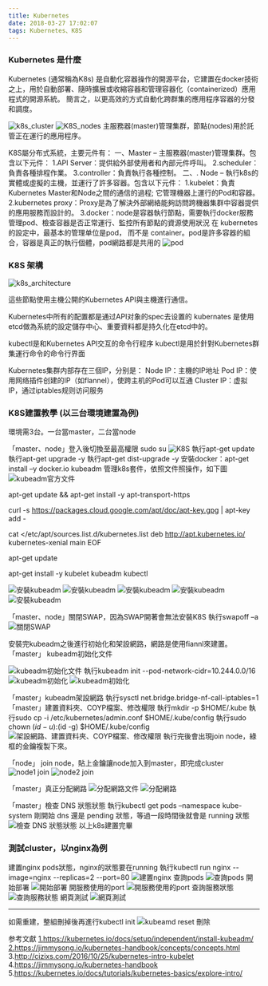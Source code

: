 ```yaml
---
title: Kubernetes
date: 2018-03-27 17:02:07
tags: Kubernetes、K8S
---
```

### Kubernetes 是什麼
Kubernetes (通常稱為K8s) 是自動化容器操作的開源平台，它建置在docker技術之上，用於自動部署、隨時擴展或收縮容器和管理容器化（containerized）應用程式的開源系統。
簡言之，以更高效的方式自動化跨群集的應用程序容器的分發和調度。

![k8s_cluster](k8s_cluster.jpg "k8s_cluster")
![K8S_nodes](k8s_nodes.jpg "k8s_nodes.jpg")
主服務器(master)管理集群，節點(nodes)用於託管正在運行的應用程序。

K8S屬分布式系統，主要元件有：
一、Master – 主服務器(master)管理集群。包含以下元件：
    1.API Server：提供給外部使用者和內部元件呼叫。
    2.scheduler：負責各種排程作業。
    3.controller：負責執行各種控制。
二、. Node – 執行k8s的實體或虛擬的主機，並運行了許多容器。包含以下元件：
    1.kubelet：負責Kubernetes Master和Node之間的通信的過程; 它管理機器上運行的Pod和容器。
    2.kubernetes proxy：Proxy是為了解決外部網絡能夠訪問跨機器集群中容器提供的應用服務而設計的。
    3.docker：node是容器執行節點，需要執行docker服務
管理pod、檢查容器是否正常運行、監控所有節點的資源使用狀況
在 kubernetes 的設定中，最基本的管理单位是pod，
而不是 container。pod是許多容器的組合，容器是真正的執行個體，pod網路都是共用的
![pod](pod.jpg "pod VS container")

### K8S 架構
![k8s_architecture](k8s_architecture.jpg "k8s_architecture")

這些節點使用主機公開的Kubernetes API與主機進行通信。

Kubernetes中所有的配置都是通过API对象的spec去设置的
kubernates 是使用etcd做為系統的設定儲存中心、重要資料都是持久化在etcd中的。

kubectl是和Kubernetes API交互的命令行程序
kubectl是用於針對Kubernetes群集運行命令的命令行界面



Kubernetes集群内部存在三個IP，分别是：
Node IP：主機的IP地址
Pod IP：使用网络插件创建的IP（如flannel），使跨主机的Pod可以互通
Cluster IP：虚拟IP，通过iptables规则访问服务



### K8S建置教學 (以三台環境建置為例)
環境需3台。一台當master，二台當node

「master、node」登入後切換至最高權限 sudo su 
![K8S](0.jpg "sudo su")
執行apt-get update 
執行apt-get upgrade -y
執行apt-get dist-upgrade -y
安裝docker：apt-get install –y docker.io 
kubeadm 管理k8s套件，依照文件照操作，如下圖
![kubeadm官方文件](kubeadm.jpg "kubeadm官方文件")

apt-get update && apt-get install -y apt-transport-https 

curl -s https://packages.cloud.google.com/apt/doc/apt-key.gpg | apt-key add - 
 
cat <<EOF >/etc/apt/sources.list.d/kubernetes.list 
deb http://apt.kubernetes.io/ kubernetes-xenial main 
EOF 
 
apt-get update 
 
apt-get install -y kubelet kubeadm kubectl 

![安裝kubeadm](001.jpg "安裝kubeadm")
![安裝kubeadm](002.jpg "安裝kubeadm")
![安裝kubeadm](003.jpg "安裝kubeadm")
![安裝kubeadm](004.jpg "安裝kubeadm")
![安裝kubeadm](005.jpg "安裝kubeadm")


「master、node」關閉SWAP，因為SWAP開著會無法安裝K8S
執行swapoff –a 
![關閉SWAP](swapoff.jpg "關閉SWAPS")

安裝完kubeadm之後進行初始化和架設網路，網路是使用fiannl來建置。
「master」 kubeadm初始化文件


![kubeadm初始化文件](screenshot_002.jpg "kubeadm初始化文件")
執行kubeadm init --pod-network-cidr=10.244.0.0/16 
![kubeadm初始化](screenshot_003.jpg "kubeadm初始化")
![kubeadm初始化](screenshot_004.jpg "kubeadm初始化")

「master」kubeadm架設網路
執行sysctl net.bridge.bridge-nf-call-iptables=1
「master」建置資料夾、COYP檔案、修改權限
執行mkdir -p $HOME/.kube 
執行sudo cp -i /etc/kubernetes/admin.conf $HOME/.kube/config 
執行sudo chown $(id -u):$(id -g) $HOME/.kube/config
![架設網路、建置資料夾、COYP檔案、修改權限](screenshot_006.jpg "架設網路、建置資料夾、COYP檔案、修改權限")
執行完後會出現join node，綠框的金鑰複製下來。

「node」 join node，貼上金鑰讓node加入到master，即完成cluster
![node1 join](screenshot_007.jpg "node1 join")
![node2 join](screenshot_008.jpg "node2 join")

「master」真正分配網路
![分配網路文件](screenshot_009.jpg "分配網路文件")
![分配網路](screenshot_010.jpg "分配網路")

「master」檢查 DNS 狀態狀態
執行kubectl get pods –namespace kube-system 
剛開始 dns 還是 pending 狀態，等過一段時間後就會是 running 狀態
![檢查 DNS 狀態狀態](screenshot_011.jpg "檢查 DNS 狀態狀態")
以上k8s建置完畢

### 測試cluster，以nginx為例

建置nginx pods狀態，nginx的狀態要在running
執行kubectl run nginx --image=nginx --replicas=2 --port=80 
![建置nginx](screenshot_012.jpg "建置ngin台")
查詢pods
![查詢pods](screenshot_013.jpg "查詢pods")
開始部署
![開始部署](screenshot_014.jpg "開始部署")
開服務使用的port
![開服務使用的port](screenshot_015.jpg "開服務使用的port")
查詢服務狀態
![查詢服務狀態](screenshot_016.jpg "查詢服務狀態")
 網頁測試
![ 網頁測試](screenshot_017.jpg " 網頁測試")


----------------------------------------
如需重建，整組刪掉後再進行kubectl init
![kubeamd reset 刪除](screenshot_001.jpg "kubeamd reset 刪除")


参考文獻
<a href="https://kubernetes.io/docs/setup/independent/install-kubeadm/">1.https://kubernetes.io/docs/setup/independent/install-kubeadm/</a>
<a href="https://jimmysong.io/kubernetes-handbook/concepts/concepts.html">2.https://jimmysong.io/kubernetes-handbook/concepts/concepts.html</a>
<a herf="http://cizixs.com/2016/10/25/kubernetes-intro-kubelet">3.http://cizixs.com/2016/10/25/kubernetes-intro-kubelet </a>
<a herf="https://jimmysong.io/kubernetes-handbook/">4.https://jimmysong.io/kubernetes-handbook </a>
<a herf="https://kubernetes.io/docs/tutorials/kubernetes-basics/explore-intro/">5.https://kubernetes.io/docs/tutorials/kubernetes-basics/explore-intro/ </a>